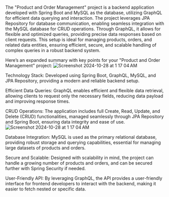 The "Product and Order Management" project is a backend application developed with Spring Boot and MySQL as the database,
utilizing GraphQL for efficient data querying and interaction. The project leverages JPA Repository for database communication, 
enabling seamless integration with the MySQL database for CRUD operations. Through GraphQL, it allows for flexible and optimized queries,
providing precise data responses based on client requests. This setup is ideal for managing products, orders, and related data entities,
ensuring efficient, secure, and scalable handling of complex queries in a robust backend system.

Here’s an expanded summary with key points for your "Product and Order Management" project:
![Screenshot 2024-10-28 at 1 17 04 AM](https://github.com/user-attachments/assets/ccd88fab-8c28-47f2-aa21-f8071de0bfd7)

Technology Stack: Developed using Spring Boot, GraphQL, MySQL, and JPA Repository, providing a modern and reliable backend setup.

Efficient Data Queries: GraphQL enables efficient and flexible data retrieval, allowing clients to request only the necessary fields, reducing data payload and improving response times.

CRUD Operations: The application includes full Create, Read, Update, and Delete (CRUD) functionalities, managed seamlessly through JPA Repository and Spring Boot, ensuring data integrity and ease of use.
![Screenshot 2024-10-28 at 1 17 04 AM](https://github.com/user-attachments/assets/f5e012e5-8649-42b3-8697-152511cac742)

Database Integration: MySQL is used as the primary relational database, providing robust storage and querying capabilities, essential for managing large datasets of products and orders.

Secure and Scalable: Designed with scalability in mind, the project can handle a growing number of products and orders, and can be secured further with Spring Security if needed.

User-Friendly API: By leveraging GraphQL, the API provides a user-friendly interface for frontend developers to interact with the backend, making it easier to fetch nested or specific data.
